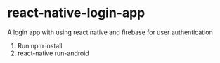 # react-native-login-app
A login app with using react native and firebase for user authentication

1) Run npm install
2) react-native run-android

